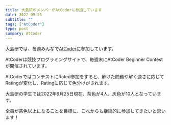 ```yaml
---
title: 大島研のメンバーがAtCoderに参加しています
date: 2022-09-25
subtitle: ""
tags: ["AtCoder"]
type: post
summary: AtCoder
---
```


大島研では、毎週みんなで[AtCoder](https://atcoder.jp)に参加しています。

AtCoderは競技プログラミングサイトで、毎週末にAtCoder Beginner Contestが開催されています。

AtCoderではコンテストにRated参加をすると、解けた問題や解く速さに応じてRatingが変化し、Ratingに応じて色分けがされます。

大島研の学生では2022年9月25日現在、茶色が4人、灰色が10人となっています。

全員が茶色以上になることを目標に、これからも継続的に参加してきたいと思います！




<!-- 1. 論文採録バージョン -->
<!-- [第一著者]さんの論文が「[学会フルネーム]」に採録されました。 -->

<!-- [公式Webページ](学会公式ページTopのURL) -->


<!-- 書誌情報。書式はPublicationsを参考。変にコードブロックとかで囲まなくてOK -->


<!-- [年月日]に発表予定 -->



<!-- 2. 論文発表済みバージョン -->
<!-- [第一著者]さんが「[学会フルネーム]」で発表しました。 -->

<!-- [公式Webページ](学会公式ページTopのURL) -->


<!-- 書誌情報。書式はPublicationsを参考。変にコードブロックとかで囲まなくてOK -->


<!-- 3. 論文受賞バージョン -->
<!-- [第一著者]さんの論文が「[学会フルネーム]」で「[受賞名]」を受賞しました -->

<!-- [公式Webページ](学会公式ページTopのURL) -->


<!-- 書誌情報。書式はPublicationsを参考。変にコードブロックとかで囲まなくてOK -->

<!-- 同学会複数名の場合は並べて良い感じにして -->